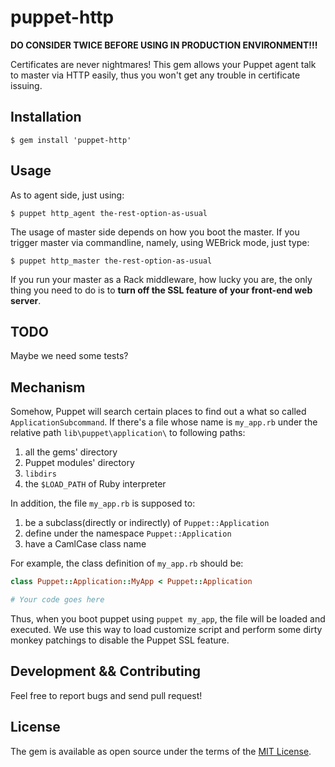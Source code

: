 # puppet-http

**DO CONSIDER TWICE BEFORE USING IN PRODUCTION ENVIRONMENT!!!**

Certificates are never nightmares! This gem allows your Puppet agent talk to master via HTTP easily, thus you won't
get any trouble in certificate issuing.

## Installation

```
$ gem install 'puppet-http'
```

## Usage

As to agent side, just using:

```
$ puppet http_agent the-rest-option-as-usual
```

The usage of master side depends on how you boot the master. If you trigger master via commandline, namely, using
WEBrick mode, just type:

```
$ puppet http_master the-rest-option-as-usual
```

If you run your master as a Rack middleware, how lucky you are, the only thing you need to do is to **turn off the SSL 
feature of your front-end web server**.

## TODO

Maybe we need some tests?

## Mechanism 

Somehow, Puppet will search certain places to find out a what so called `ApplicationSubcommand`. If there's a file 
whose name is `my_app.rb` under the relative path `lib\puppet\application\` to following paths:

  1. all the gems' directory
  2. Puppet modules' directory
  3. `libdirs`
  4. the `$LOAD_PATH` of Ruby interpreter

In addition, the file `my_app.rb` is supposed to:
 
  1. be a subclass(directly or indirectly) of `Puppet::Application`
  2. define under the namespace `Puppet::Application`
  3. have a CamlCase class name

For example, the class definition of `my_app.rb` should be:

```ruby
class Puppet::Application::MyApp < Puppet::Application

# Your code goes here
```

Thus, when you boot puppet using `puppet my_app`, the file will be loaded and executed. We use this way to load 
customize script and perform some dirty monkey patchings to disable the Puppet SSL feature.

## Development && Contributing

Feel free to report bugs and send pull request!

## License

The gem is available as open source under the terms of the [MIT License](http://opensource.org/licenses/MIT).

